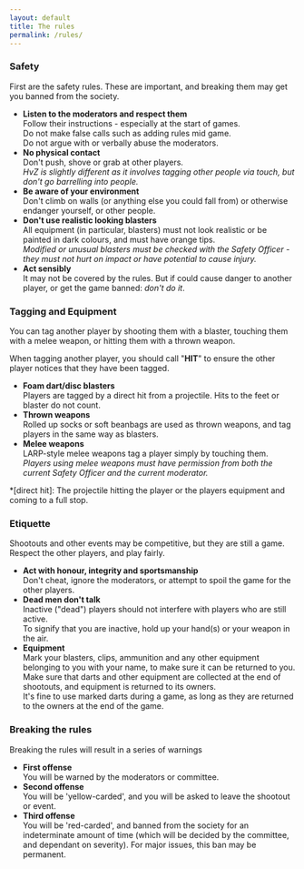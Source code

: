 ```yaml
---
layout: default
title: The rules
permalink: /rules/
---
```


### Safety

First are the safety rules. These are important, and breaking them may get you banned from the society.

- **Listen to the moderators and respect them**
  <br/> Follow their instructions - especially at the start of games.
  <br/> Do not make false calls such as adding rules mid game.
  <br/> Do not argue with or verbally abuse the moderators.
- **No physical contact**
  <br/> Don't push, shove or grab at other players.
  <br/> *HvZ is slightly different as it involves tagging other people via touch, but don't go barrelling into people.*
- **Be aware of your environment**
  <br/> Don't climb on walls (or anything else you could fall from) or otherwise endanger yourself, or other people.
- **Don't use realistic looking blasters**
  <br/> All equipment (in particular, blasters) must not look realistic or be painted in dark colours, and must have orange tips.
  <br/> *Modified or unusual blasters must be checked with the Safety Officer - they must not hurt on impact or have potential to cause injury.*
- **Act sensibly**
  <br/> It may not be covered by the rules. But if could cause danger to another player, or get the game banned: *don't do it*.

### Tagging and Equipment

You can tag another player by shooting them with a blaster, touching them with a melee weapon, or hitting them with a thrown weapon.

When tagging another player, you should call &quot;**HIT**&quot; to ensure the other player notices that they have been tagged.

- **Foam dart/disc blasters**
  <br/> Players are tagged by a direct hit from a projectile. Hits to the feet or blaster do not count.
- **Thrown weapons**
  <br/> Rolled up socks or soft beanbags are used as thrown weapons, and tag players in the same way as blasters.
- **Melee weapons**
  <br/> LARP-style melee weapons tag a player simply by touching them.
  <br/> *Players using melee weapons must have permission from both the current Safety Officer and the current moderator.*

*[direct hit]: The projectile hitting the player or the players equipment and coming to a full stop.

### Etiquette

Shootouts and other events may be competitive, but they are still a game. Respect the other players, and play fairly.

- **Act with honour, integrity and sportsmanship**
  <br/> Don't cheat, ignore the moderators, or attempt to spoil the game for the other players.
- **Dead men don't talk**
  <br/> Inactive (&quot;dead&quot;) players should not interfere with players who are still active.
  <br/> To signify that you are inactive, hold up your hand(s) or your weapon in the air.
- **Equipment**
  <br/> Mark your blasters, clips, ammunition and any other equipment belonging to you with your name, to make sure it can be returned to you.
  <br/> Make sure that darts and other equipment are collected at the end of shootouts, and equipment is returned to its owners.
  <br/> It's fine to use marked darts during a game, as long as they are returned to the owners at the end of the game.

### Breaking the rules

Breaking the rules will result in a series of warnings

- **First offense**
  <br/> You will be warned by the moderators or committee.
- **Second offense**
  <br/> You will be 'yellow-carded', and you will be asked to leave the shootout or event.
- **Third offense**
  <br/> You will be 'red-carded', and banned from the society for an indeterminate amount of time (which will be decided by the committee, and dependant on severity). For major issues, this ban may be permanent.
